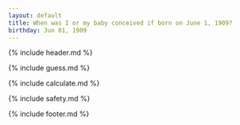 ```yaml
---
layout: default
title: When was I or my baby conceived if born on June 1, 1909?
birthday: Jun 01, 1909
---
```


{% include header.md %}

{% include guess.md %}

{% include calculate.md %}

{% include safety.md %}

{% include footer.md %}



